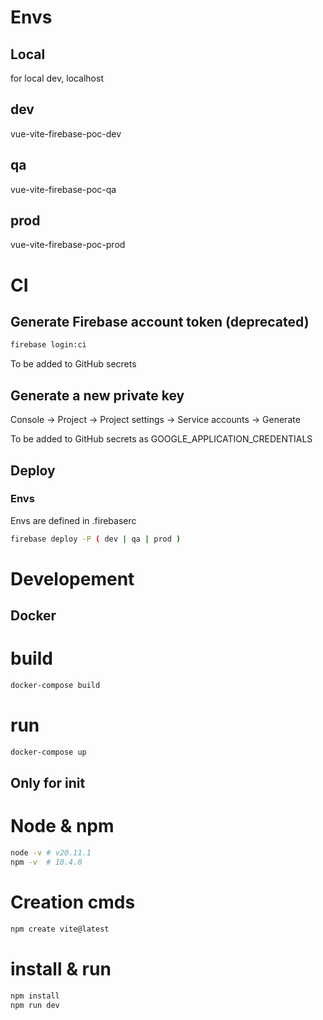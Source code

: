 # Envs

## Local 

for local dev, localhost

## dev

vue-vite-firebase-poc-dev

## qa

vue-vite-firebase-poc-qa

## prod

vue-vite-firebase-poc-prod

# CI

## Generate Firebase account token (deprecated)
```bash
firebase login:ci
```
To be added to GitHub secrets

## Generate a new private key

Console -> Project -> Project settings -> Service accounts -> Generate

To be added to GitHub secrets as GOOGLE_APPLICATION_CREDENTIALS

## Deploy

### Envs

Envs are defined in .firebaserc 

```bash
firebase deploy -P ( dev | qa | prod ) 
```

# Developement

## Docker

# build
```bash
docker-compose build
```

# run
```bash
docker-compose up
```

## Only for init

# Node & npm

```bash
node -v # v20.11.1
npm -v  # 10.4.0
```

# Creation cmds

```bash
npm create vite@latest
```

# install & run

```bash
npm install
npm run dev
```